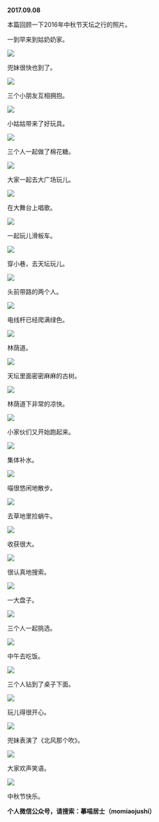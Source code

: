 
          
**2017.09.08**

本篇回顾一下2016年中秋节天坛之行的照片。

一到早来到姑奶奶家。


![](//upload-images.jianshu.io/upload_images/51001-eb1c718d4fef9032.jpg)


兜妹很快也到了。


![](//upload-images.jianshu.io/upload_images/51001-6969955422c70812.jpg)


三个小朋友互相拥抱。


![](//upload-images.jianshu.io/upload_images/51001-673691d2161a47e7.jpg)


小姑姑带来了好玩具。


![](//upload-images.jianshu.io/upload_images/51001-0b4599f8489aabf2.jpg)


三个人一起做了棉花糖。


![](//upload-images.jianshu.io/upload_images/51001-32d2663f89dc5f73.jpg)


大家一起去大广场玩儿。


![](//upload-images.jianshu.io/upload_images/51001-c1bb0fabef2dfc5c.jpg)


在大舞台上唱歌。


![](//upload-images.jianshu.io/upload_images/51001-484c83984431dfec.jpg)


一起玩儿滑板车。


![](//upload-images.jianshu.io/upload_images/51001-477cf1b5aa946c3e.jpg)


穿小巷，去天坛玩儿。


![](//upload-images.jianshu.io/upload_images/51001-61790f2319ac4381.jpg)


头前带路的两个人。


![](//upload-images.jianshu.io/upload_images/51001-f066c6725ae450ef.jpg)


电线杆已经爬满绿色。


![](//upload-images.jianshu.io/upload_images/51001-50932280bafa7078.jpg)


林荫道。


![](//upload-images.jianshu.io/upload_images/51001-0f56988c8fe4cf9c.jpg)


天坛里面密密麻麻的古树。


![](//upload-images.jianshu.io/upload_images/51001-24c1edccc7950312.jpg)


林荫道下非常的凉快。


![](//upload-images.jianshu.io/upload_images/51001-e38f8b4bb65be055.jpg)


小家伙们又开始跑起来。


![](//upload-images.jianshu.io/upload_images/51001-c3185c06af8bd051.jpg)


集体补水。


![](//upload-images.jianshu.io/upload_images/51001-a0bcef36d44b4194.jpg)


喵很悠闲地散步。


![](//upload-images.jianshu.io/upload_images/51001-e609d802e2dcb300.jpg)


去草地里捡蜗牛。


![](//upload-images.jianshu.io/upload_images/51001-8d5cfbb5a984b575.jpg)


收获很大。


![](//upload-images.jianshu.io/upload_images/51001-fa8f3b5a78dfa3a1.jpg)


很认真地搜索。


![](//upload-images.jianshu.io/upload_images/51001-7478cc6973250068.jpg)


一大盘子。


![](//upload-images.jianshu.io/upload_images/51001-877a5fb4445606b9.jpg)


三个人一起挑选。


![](//upload-images.jianshu.io/upload_images/51001-b060e25529a42e46.jpg)


中午去吃饭。


![](//upload-images.jianshu.io/upload_images/51001-4bbf6f2ecda80da6.jpg)


三个人钻到了桌子下面。


![](//upload-images.jianshu.io/upload_images/51001-bc8c62ed6976592a.jpg)


玩儿得很开心。


![](//upload-images.jianshu.io/upload_images/51001-42d2f85dec1579c1.jpg)


兜妹表演了《北风那个吹》。


![](//upload-images.jianshu.io/upload_images/51001-0d071d96fb62f8aa.jpg)


大家欢声笑语。


![](//upload-images.jianshu.io/upload_images/51001-26445acf84279f4f.jpg)


中秋节快乐。


**个人微信公众号，请搜索：摹喵居士（momiaojushi）**

        